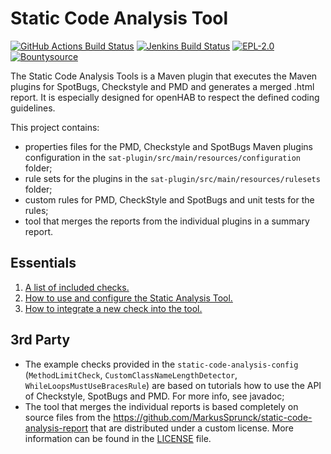 # Static Code Analysis Tool

[![GitHub Actions Build Status](https://github.com/openhab/static-code-analysis/actions/workflows/ci-build.yml/badge.svg?branch=main)](https://github.com/openhab/static-code-analysis/actions/workflows/ci-build.yml)
[![Jenkins Build Status](https://ci.openhab.org/job/static-code-analysis/badge/icon)](https://ci.openhab.org/job/static-code-analysis/)
[![EPL-2.0](https://img.shields.io/badge/license-EPL%202-green.svg)](https://opensource.org/licenses/EPL-2.0)
[![Bountysource](https://www.bountysource.com/badge/tracker?tracker_id=56481698)](https://www.bountysource.com/teams/openhab/issues?tracker_ids=56481698)

The Static Code Analysis Tools is a Maven plugin that executes the Maven plugins for SpotBugs, Checkstyle and PMD and generates a merged .html report.
It is especially designed for openHAB to respect the defined coding guidelines.

This project contains:

 - properties files for the PMD, Checkstyle and SpotBugs Maven plugins configuration in the `sat-plugin/src/main/resources/configuration` folder;
 - rule sets for the plugins in the `sat-plugin/src/main/resources/rulesets` folder;
 - custom rules for PMD, CheckStyle and SpotBugs and unit tests for the rules;
 - tool that merges the reports from the individual plugins in a summary report.

## Essentials

1. [A list of included checks.](docs/included-checks.md)
2. [How to use and configure the Static Analysis Tool.](docs/maven-plugin.md)
3. [How to integrate a new check into the tool.](docs/implement-check.md)

## 3rd Party

- The example checks provided in the `static-code-analysis-config` (`MethodLimitCheck`, `CustomClassNameLengthDetector`, `WhileLoopsMustUseBracesRule`) are based on tutorials how to use the API of Checkstyle, SpotBugs and PMD. For more info, see javadoc;
- The tool that merges the individual reports is based completely on source files from the https://github.com/MarkusSprunck/static-code-analysis-report that are distributed under a custom license. More information can be found in the [LICENSE](LICENSE) file.
